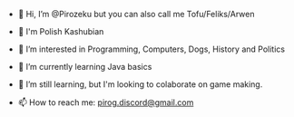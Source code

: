 - 👋 Hi, I’m @Pirozeku but you can also call me Tofu/Feliks/Arwen
- 🥟 I'm Polish Kashubian
- 👀 I’m interested in Programming, Computers, Dogs, History and Politics
- 🌱 I’m currently learning Java basics
- 💞️ I’m still learning, but I'm looking to colaborate on game making.

- 📫 How to reach me: pirog.discord@gmail.com

<!---
Pirozeku/Pirozeku is a ✨ special ✨ repository because its `README.md` (this file) appears on your GitHub profile.
You can click the Preview link to take a look at your changes.
--->
